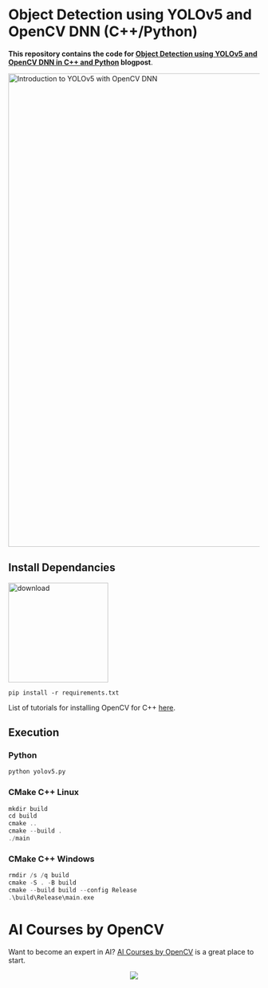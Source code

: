 # Object Detection using YOLOv5 and OpenCV DNN (C++/Python)

**This repository contains the code for [Object Detection using YOLOv5 and OpenCV DNN in C++ and Python](https://learnopencv.com/object-detection-using-yolov5-and-opencv-dnn-in-c-and-python/) blogpost**.


<img src="https://learnopencv.com/wp-content/uploads/2022/04/yolov5-feature-image.gif" alt="Introduction to YOLOv5 with OpenCV DNN" width="950">

## Install Dependancies

[<img src="https://learnopencv.com/wp-content/uploads/2022/07/download-button-e1657285155454.png" alt="download" width="200">](https://www.dropbox.com/sh/f41c0c6hvdw25ws/AABb2gk5SdkYLPopkz-u3dzia?dl=1)

```
pip install -r requirements.txt
```
List of tutorials for installing OpenCV for C++ [here](https://learnopencv.com/category/install/).


## Execution
### Python
```Python
python yolov5.py
```
### CMake C++ Linux
```C++ Linux
mkdir build
cd build
cmake ..
cmake --build .
./main
```
### CMake C++ Windows
```C++ Windows
rmdir /s /q build
cmake -S . -B build
cmake --build build --config Release
.\build\Release\main.exe
```

# AI Courses by OpenCV

Want to become an expert in AI? [AI Courses by OpenCV](https://opencv.org/courses/) is a great place to start. 

<a href="https://opencv.org/courses/" target="_blank">
<p align="center"> 
<img src="https://learnopencv.com/wp-content/uploads/2023/01/AI-Courses-By-OpenCV-Github.png">
</p>
</a>
